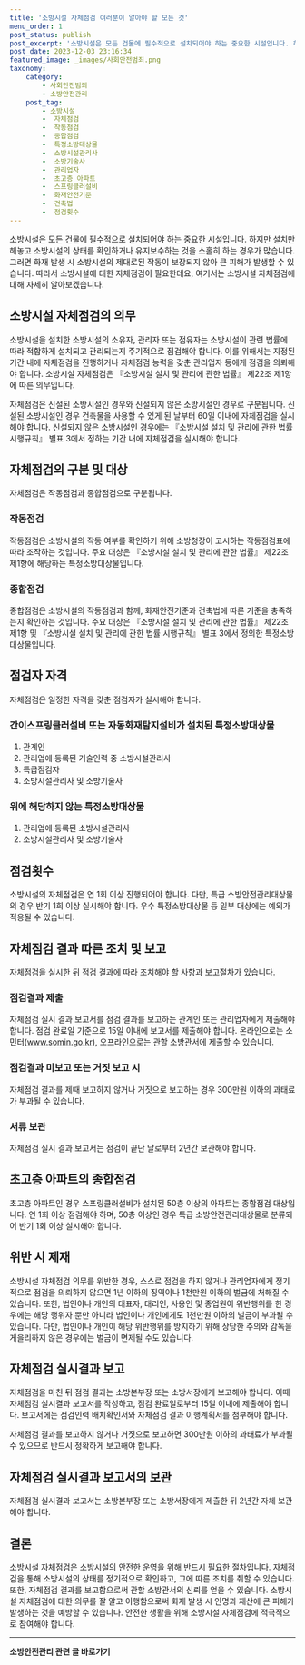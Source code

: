 ```yaml
---
title: '소방시설 자체점검 여러분이 알아야 할 모든 것'
menu_order: 1
post_status: publish
post_excerpt: '소방시설은 모든 건물에 필수적으로 설치되어야 하는 중요한 시설입니다. 하지만 설치만 해놓고 소방시설의 상태를 확인하거나 유지보수하는 것을 소홀히 하는 경우가 많습니다. 그러면 화재 발생 시 소방시설의 제대로된 작동이 보장되지 않아 큰 피해가 발생할 수 있습니다. 따라서 소방시설에 대한 자체점검이 필요한데요, 여기서는 소방시설 자체점검에 대해 자세히 알아보겠습니다.'
post_date: 2023-12-03 23:16:34
featured_image: _images/사회안전범죄.png
taxonomy:
    category:
        - 사회안전범죄
        - 소방안전관리
    post_tag:
        - 소방시설
        -  자체점검
        -  작동점검
        -  종합점검
        -  특정소방대상물
        -  소방시설관리사
        -  소방기술사
        -  관리업자
        -  초고층 아파트
        -  스프링클러설비
        -  화재안전기준
        -  건축법
        -  점검횟수
---
```




소방시설은 모든 건물에 필수적으로 설치되어야 하는 중요한 시설입니다. 하지만 설치만 해놓고 소방시설의 상태를 확인하거나 유지보수하는 것을 소홀히 하는 경우가 많습니다. 그러면 화재 발생 시 소방시설의 제대로된 작동이 보장되지 않아 큰 피해가 발생할 수 있습니다. 따라서 소방시설에 대한 자체점검이 필요한데요, 여기서는 소방시설 자체점검에 대해 자세히 알아보겠습니다.

## 소방시설 자체점검의 의무

소방시설을 설치한 소방시설의 소유자, 관리자 또는 점유자는 소방시설이 관련 법률에 따라 적합하게 설치되고 관리되는지 주기적으로 점검해야 합니다. 이를 위해서는 지정된 기간 내에 자체점검을 진행하거나 자체점검 능력을 갖춘 관리업자 등에게 점검을 의뢰해야 합니다. 소방시설 자체점검은 『소방시설 설치 및 관리에 관한 법률』 제22조 제1항에 따른 의무입니다.

자체점검은 신설된 소방시설인 경우와 신설되지 않은 소방시설인 경우로 구분됩니다. 신설된 소방시설인 경우 건축물을 사용할 수 있게 된 날부터 60일 이내에 자체점검을 실시해야 합니다. 신설되지 않은 소방시설인 경우에는 『소방시설 설치 및 관리에 관한 법률 시행규칙』 별표 3에서 정하는 기간 내에 자체점검을 실시해야 합니다.

## 자체점검의 구분 및 대상

자체점검은 작동점검과 종합점검으로 구분됩니다.

### 작동점검

작동점검은 소방시설의 작동 여부를 확인하기 위해 소방청장이 고시하는 작동점검표에 따라 조작하는 것입니다. 주요 대상은 『소방시설 설치 및 관리에 관한 법률』 제22조 제1항에 해당하는 특정소방대상물입니다.

### 종합점검

종합점검은 소방시설의 작동점검과 함께, 화재안전기준과 건축법에 따른 기준을 충족하는지 확인하는 것입니다. 주요 대상은 『소방시설 설치 및 관리에 관한 법률』 제22조 제1항 및 『소방시설 설치 및 관리에 관한 법률 시행규칙』 별표 3에서 정의한 특정소방대상물입니다.

## 점검자 자격

자체점검은 일정한 자격을 갖춘 점검자가 실시해야 합니다.

### 간이스프링클러설비 또는 자동화재탐지설비가 설치된 특정소방대상물

1) 관계인
2) 관리업에 등록된 기술인력 중 소방시설관리사
3) 특급점검자
4) 소방시설관리사 및 소방기술사

### 위에 해당하지 않는 특정소방대상물

1) 관리업에 등록된 소방시설관리사
2) 소방시설관리사 및 소방기술사

## 점검횟수

소방시설의 자체점검은 연 1회 이상 진행되어야 합니다. 다만, 특급 소방안전관리대상물의 경우 반기 1회 이상 실시해야 합니다. 우수 특정소방대상물 등 일부 대상에는 예외가 적용될 수 있습니다.

## 자체점검 결과 따른 조치 및 보고

자체점검을 실시한 뒤 점검 결과에 따라 조치해야 할 사항과 보고절차가 있습니다.

### 점검결과 제출

자체점검 실시 결과 보고서를 점검 결과를 보고하는 관계인 또는 관리업자에게 제출해야 합니다. 점검 완료일 기준으로 15일 이내에 보고서를 제출해야 합니다. 온라인으로는 소민터(www.somin.go.kr), 오프라인으로는 관할 소방관서에 제출할 수 있습니다.

### 점검결과 미보고 또는 거짓 보고 시

자체점검 결과를 제때 보고하지 않거나 거짓으로 보고하는 경우 300만원 이하의 과태료가 부과될 수 있습니다.

### 서류 보관

자체점검 실시 결과 보고서는 점검이 끝난 날로부터 2년간 보관해야 합니다.

## 초고층 아파트의 종합점검


초고층 아파트인 경우 스프링클러설비가 설치된 50층 이상의 아파트는 종합점검 대상입니다. 연 1회 이상 점검해야 하며, 50층 이상인 경우 특급 소방안전관리대상물로 분류되어 반기 1회 이상 실시해야 합니다.

## 위반 시 제재

소방시설 자체점검 의무를 위반한 경우, 스스로 점검을 하지 않거나 관리업자에게 정기적으로 점검을 의뢰하지 않으면 1년 이하의 징역이나 1천만원 이하의 벌금에 처해질 수 있습니다. 또한, 법인이나 개인의 대표자, 대리인, 사용인 및 종업원이 위반행위를 한 경우에는 해당 행위자 뿐만 아니라 법인이나 개인에게도 1천만원 이하의 벌금이 부과될 수 있습니다. 다만, 법인이나 개인이 해당 위반행위를 방지하기 위해 상당한 주의와 감독을 게을리하지 않은 경우에는 벌금이 면제될 수도 있습니다.

## 자체점검 실시결과 보고

자체점검을 마친 뒤 점검 결과는 소방본부장 또는 소방서장에게 보고해야 합니다. 이때 자체점검 실시결과 보고서를 작성하고, 점검 완료일로부터 15일 이내에 제출해야 합니다. 보고서에는 점검인력 배치확인서와 자체점검 결과 이행계획서를 첨부해야 합니다.

자체점검 결과를 보고하지 않거나 거짓으로 보고하면 300만원 이하의 과태료가 부과될 수 있으므로 반드시 정확하게 보고해야 합니다.

## 자체점검 실시결과 보고서의 보관

자체점검 실시결과 보고서는 소방본부장 또는 소방서장에게 제출한 뒤 2년간 자체 보관해야 합니다.

## 결론

소방시설 자체점검은 소방시설의 안전한 운영을 위해 반드시 필요한 절차입니다. 자체점검을 통해 소방시설의 상태를 정기적으로 확인하고, 그에 따른 조치를 취할 수 있습니다. 또한, 자체점검 결과를 보고함으로써 관할 소방관서의 신뢰를 얻을 수 있습니다. 소방시설 자체점검에 대한 의무를 잘 알고 이행함으로써 화재 발생 시 인명과 재산에 큰 피해가 발생하는 것을 예방할 수 있습니다. 안전한 생활을 위해 소방시설 자체점검에 적극적으로 참여해야 합니다.
<!-- wp:separator -->
<hr class="wp-block-separator has-alpha-channel-opacity"/>
<!-- /wp:separator -->

<!-- wp:group {"backgroundColor":"base","layout":{"type":"constrained"}} -->
<div class="wp-block-group has-base-background-color has-background"><!-- wp:paragraph {"align":"center","fontSize":"medium"} -->
<p class="has-text-align-center has-large-font-size"><strong>소방안전관리 관련 글 바로가기</strong></p>
<!-- /wp:paragraph -->


<!-- wp:latest-posts
{"categories":[{"id":30967,"count":19,"description":"","link":"https://uknowlaw.com/category/%ec%86%8c%eb%b0%a9%ec%95%88%ec%a0%84%ea%b4%80%eb%a6%ac/","name":"소방안전관리","slug":"소방안전관리","taxonomy":"category","parent":0,"meta":[],"_links":{"self":[{"href":"https://uknowlaw.com/wp-json/wp/v2/categories/30967"}],"collection":[{"href":"https://uknowlaw.com/wp-json/wp/v2/categories"}],"about":[{"href":"https://uknowlaw.com/wp-json/wp/v2/taxonomies/category"}],"wp:post_type":[{"href":"https://uknowlaw.com/wp-json/wp/v2/posts?categories=30967"}],"curies":[{"name":"wp","href":"https://api.w.org/{rel}","templated":true}]}}],"postsToShow":100,"excerptLength":28,"postLayout":"grid","columns":2,"featuredImageAlign":"left","featuredImageSizeSlug":"large","fontSize":"small"} /--></div>
<!-- /wp:group -->